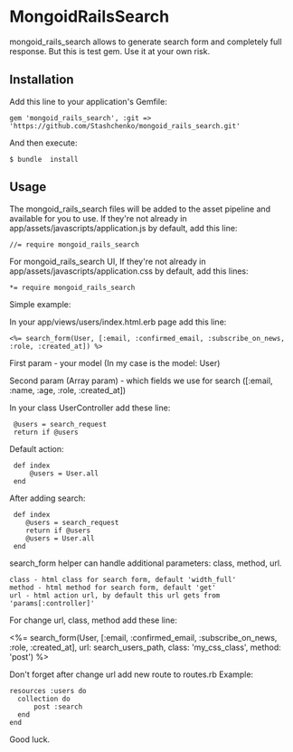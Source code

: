 # MongoidRailsSearch

mongoid_rails_search allows to generate search form and completely full response.
But this is test gem. Use it at your own risk.
 
## Installation

Add this line to your application's Gemfile:

    gem 'mongoid_rails_search', :git => 'https://github.com/Stashchenko/mongoid_rails_search.git'

And then execute:

    $ bundle  install

## Usage
      
The mongoid_rails_search files will be added to the asset pipeline and available for you to use. If they're not already in app/assets/javascripts/application.js by default, add this line:

    //= require mongoid_rails_search

For mongoid_rails_search UI, If they're not already in app/assets/javascripts/application.css by default, add this lines:


    *= require mongoid_rails_search

Simple example:
    
In your app/views/users/index.html.erb page add this line:
    
    <%= search_form(User, [:email, :confirmed_email, :subscribe_on_news, :role, :created_at]) %> 
    
First param  - your model (In my case is the model: User)

Second param (Array param)      - which fields we use for search ([:email, :name, :age, :role, :created_at])

In your class UserController add these line: 
     
     @users = search_request
     return if @users

Default action:
    
     def index
         @users = User.all
     end
     
After adding search:

     def index
        @users = search_request
        return if @users
        @users = User.all
     end

search_form helper can handle additional parameters: class, method, url.

    class - html class for search form, default 'width_full'
    method - html method for search form, default 'get'
    url - html action url, by default this url gets from 'params[:controller]'

For change url, class, method add these line:  

   <%= search_form(User, [:email, :confirmed_email, :subscribe_on_news, :role, :created_at], 
                    url: search_users_path, class: 'my_css_class', method: 'post') %>
                                          
Don't forget after change url add new route to routes.rb 
Example:
    
    resources :users do
      collection do
          post :search
      end
    end

Good luck.
